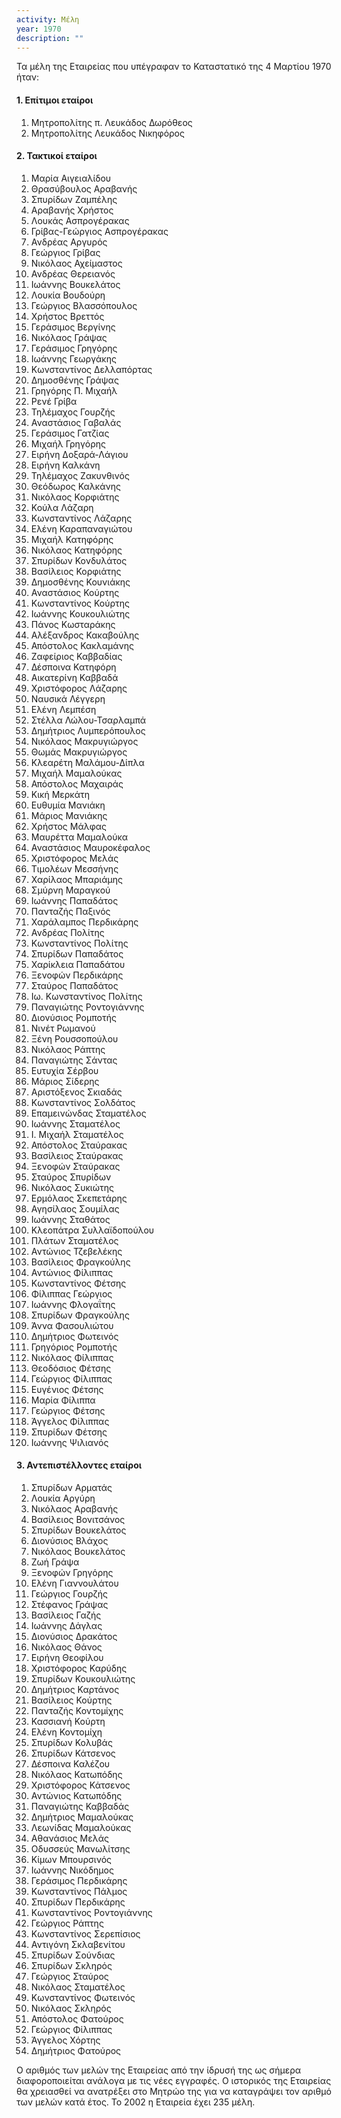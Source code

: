 ```yaml
---
activity: Μέλη
year: 1970
description: ""
---
```


Τα μέλη της Εταιρείας που υπέγραφαν το Καταστατικό της 4 Μαρτίου 1970 ήταν:

#### 1. Επίτιμοι εταίροι 

1. Μητροπολίτης π. Λευκάδος Δωρόθεος 
1. Μητροπολίτης Λευκάδος Νικηφόρος

#### 2. Τακτικοί εταίροι 

1. Μαρία Αιγειαλίδου
1. Θρασύβουλος Αραβανής
1. Σπυρίδων Ζαμπέλης
1. Αραβανής Χρήστος
1. Λουκάς Ασπρογέρακας
1. Γρίβας-Γεώργιος Ασπρογέρακας
1. Ανδρέας Αργυρός
1. Γεώργιος Γρίβας
1. Νικόλαος Αχείμαστος
1. Ανδρέας Θερειανός
1. Ιωάννης Βουκελάτος
1. Λουκία Βουδούρη
1. Γεώργιος Βλασσόπουλος
1. Χρήστος Βρεττός
1. Γεράσιμος Βεργίνης
1. Νικόλαος Γράψας
1. Γεράσιμος Γρηγόρης
1. Ιωάννης Γεωργάκης
1. Κωνσταντίνος Δελλαπόρτας
1. Δημοσθένης Γράψας
1. Γρηγόρης Π. Μιχαήλ
1. Ρενέ Γρίβα
1. Τηλέμαχος Γουρζής
1. Αναστάσιος Γαβαλάς
1. Γεράσιμος Γατζίας
1. Μιχαήλ Γρηγόρης
1. Ειρήνη Δοξαρά-Λάγιου
1. Ειρήνη Καλκάνη
1. Τηλέμαχος Ζακυνθινός
1. Θεόδωρος Καλκάνης
1. Νικόλαος Κορφιάτης
1. Κούλα Λάζαρη
1. Κωνσταντίνος Λάζαρης
1. Ελένη Καραπαναγιώτου
1. Μιχαήλ Κατηφόρης
1. Νικόλαος Κατηφόρης
1. Σπυρίδων Κονδυλάτος
1. Βασίλειος Κορφιάτης
1. Δημοσθένης Κουνιάκης
1. Αναστάσιος Κούρτης
1. Κωνσταντίνος Κούρτης
1. Ιωάννης Κουκουλιώτης
1. Πάνος Κωσταράκης
1. Αλέξανδρος Κακαβούλης
1. Απόστολος Κακλαμάνης
1. Ζαφείριος Καββαδίας
1. Δέσποινα Κατηφόρη
1. Αικατερίνη Καββαδά
1. Χριστόφορος Λάζαρης
1. Ναυσικά Λέγγερη
1. Ελένη Λεμπέση
1. Στέλλα Λώλου-Τσαρλαμπά
1. Δημήτριος Λυμπερόπουλος
1. Νικόλαος Μακρυγιώργος
1. Θωμάς Μακρυγιώργος
1. Κλεαρέτη Μαλάμου-Δίπλα
1. Μιχαήλ Μαμαλούκας
1. Απόστολος Μαχαιράς
1. Κική Μερκάτη
1. Ευθυμία Μανιάκη
1. Μάριος Μανιάκης
1. Χρήστος Μάλφας
1. Μαυρέττα Μαμαλούκα
1. Αναστάσιος Μαυροκέφαλος
1. Χριστόφορος Μελάς
1. Τιμολέων Μεσσήνης
1. Χαρίλαος Μπαριάμης
1. Σμύρνη Μαραγκού
1. Ιωάννης Παπαδάτος
1. Πανταζής Παξινός
1. Χαράλαμπος Περδικάρης
1. Ανδρέας Πολίτης
1. Κωνσταντίνος Πολίτης
1. Σπυρίδων Παπαδάτος
1. Χαρίκλεια Παπαδάτου
1. Ξενοφών Περδικάρης
1. Σταύρος Παπαδάτος
1. Ιω. Κωνσταντίνος Πολίτης
1. Παναγιώτης Ροντογιάννης
1. Διονύσιος Ρομποτής
1. Νινέτ Ρωμανού
1. Ξένη Ρουσσοπούλου
1. Νικόλαος Ράπτης
1. Παναγιώτης Σάντας
1. Ευτυχία Σέρβου
1. Μάριος Σίδερης
1. Αριστόξενος Σκιαδάς
1. Κωνσταντίνος Σολδάτος
1. Επαμεινώνδας Σταματέλος
1. Ιωάννης Σταματέλος
1. I. Μιχαήλ Σταματέλος
1. Απόστολος Σταύρακας
1. Βασίλειος Σταύρακας
1. Ξενοφών Σταύρακας
1. Σταύρος Σπυρίδων
1. Νικόλαος Συκιώτης
1. Ερμόλαος Σκεπετάρης
1. Αγησίλαος Σουμίλας
1. Ιωάννης Σταθάτος
1. Κλεοπάτρα Συλλαϊδοπούλου
1. Πλάτων Σταματέλος
1. Αντώνιος Τζεβελέκης
1. Βασίλειος Φραγκούλης
1. Αντώνιος Φίλιππας
1. Κωνσταντίνος Φέτσης
1. Φίλιππας Γεώργιος
1. Ιωάννης Φλογαΐτης
1. Σπυρίδων Φραγκούλης
1. Άννα Φασουλιώτου
1. Δημήτριος Φωτεινός
1. Γρηγόριος Ρομποτής
1. Νικόλαος Φίλιππας
1. Θεοδόσιος Φέτσης
1. Γεώργιος Φίλιππας
1. Ευγένιος Φέτσης
1. Μαρία Φίλιππα
1. Γεώργιος Φέτσης
1. Άγγελος Φίλιππας
1. Σπυρίδων Φέτσης
1. Ιωάννης Ψιλιανός

#### 3. Αντεπιστέλλοντες εταίροι 

1. Σπυρίδων Αρματάς
1. Λουκία Αργύρη
1. Νικόλαος Αραβανής
1. Βασίλειος Βονιτσάνος
1. Σπυρίδων Βουκελάτος
1. Διονύσιος Βλάχος
1. Νικόλαος Βουκελάτος
1. Ζωή Γράψα
1. Ξενοφών Γρηγόρης
1. Ελένη Γιαννουλάτου
1. Γεώργιος Γουρζής
1. Στέφανος Γράψας
1. Βασίλειος Γαζής
1. Ιωάννης Δάγλας
1. Διονύσιος Δρακάτος
1. Νικόλαος Θάνος
1. Ειρήνη Θεοφίλου
1. Χριστόφορος Καρύδης
1. Σπυρίδων Κουκουλιώτης
1. Δημήτριος Καρτάνος
1. Βασίλειος Κούρτης
1. Πανταζής Κοντομίχης
1. Κασσιανή Κούρτη
1. Ελένη Κοντομίχη
1. Σπυρίδων Κολυβάς
1. Σπυρίδων Κάτσενος
1. Δέσποινα Καλέζου
1. Νικόλαος Κατωπόδης
1. Χριστόφορος Κάτσενος
1. Αντώνιος Κατωπόδης
1. Παναγιώτης Καββαδάς
1. Δημήτριος Μαμαλούκας
1. Λεωνίδας Μαμαλούκας
1. Αθανάσιος Μελάς
1. Οδυσσεύς Μανωλίτσης
1. Κίμων Μπουρσινός
1. Ιωάννης Νικόδημος
1. Γεράσιμος Περδικάρης
1. Κωνσταντίνος Πάλμος
1. Σπυρίδων Περδικάρης
1. Κωνσταντίνος Ροντογιάννης
1. Γεώργιος Ράπτης
1. Κωνσταντίνος Σερεπίσιος
1. Αντιγόνη Σκλαβενίτου
1. Σπυρίδων Σούνδιας
1. Σπυρίδων Σκληρός
1. Γεώργιος Σταύρος
1. Νικόλαος Σταματέλος
1. Κωνσταντίνος Φωτεινός
1. Νικόλαος Σκληρός
1. Απόστολος Φατούρος
1. Γεώργιος Φίλιππας
1. Άγγελος Χόρτης
1. Δημήτριος Φατούρος

Ο αριθμός των μελών της Εταιρείας από την ίδρυσή της ως σήμερα διαφοροποιείται ανάλογα με τις νέες εγγραφές. Ο ιστορικός της Εταιρείας θα χρειασθεί να ανατρέξει στο Μητρώο της για να καταγράψει τον αριθμό των μελών κατά έτος. To 2002 η Εταιρεία έχει 235 μέλη.

